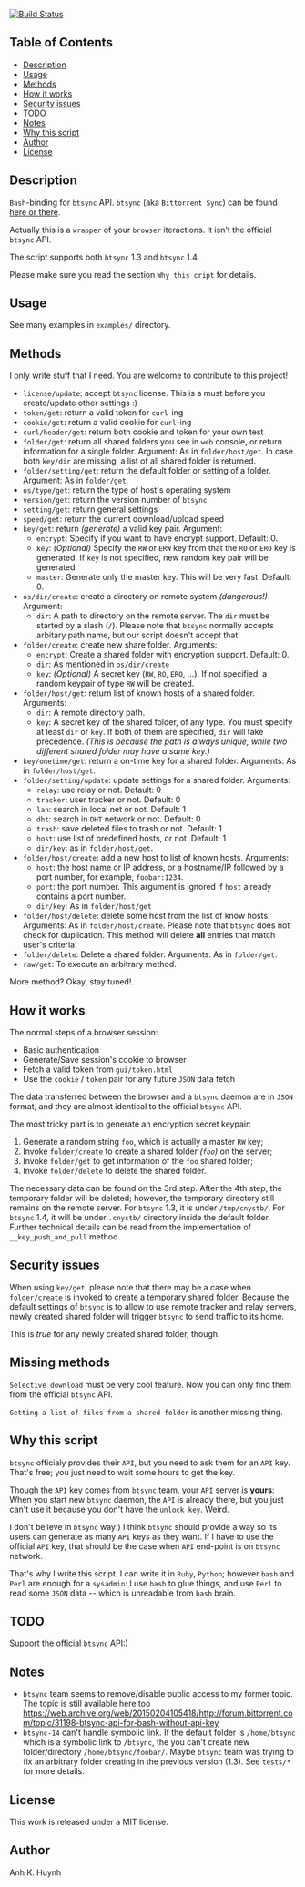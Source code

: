 [![Build Status](https://travis-ci.org/icy/cnystb.svg?branch=master)](https://travis-ci.org/icy/cnystb)

## Table of Contents

* [Description](#description)
* [Usage](#usage)
* [Methods](#methods)
* [How it works](#how-it-works)
* [Security issues](#security-issues)
* [TODO](#todo)
* [Notes](#notes)
* [Why this script](#why-this-script)
* [Author](#author)
* [License](#license)

## Description

`Bash`-binding for `btsync` API.
`btsync` (aka `Bittorrent Sync`) can be found [here or there].

Actually this is a `wrapper` of your `browser` iteractions.
It isn't the official `btsync` API.

The script supports both `btsync` 1.3 and `btsync` 1.4.

Please make sure you read the section `Why this cript` for details.

## Usage

See many examples in `examples/` directory.

## Methods

I only write stuff that I need.
You are welcome to contribute to this project!

* `license/update`: accept `btsync` license. This is a must before
  you create/update other settings :)
* `token/get`: return a valid token for `curl`-ing
* `cookie/get`: return a valid cookie for `curl`-ing
* `curl/header/get`: return both cookie and token for your own test
* `folder/get`: return all shared folders you see in `web` console,
  or return information for a single folder.
  Argument: As in `folder/host/get`. In case both `key/dir` are missing,
  a list of all shared folder is returned.
* `folder/setting/get`: return the default folder or setting of a folder.
  Argument: As in `folder/get`.
* `os/type/get`: return the type of host's operating system
* `version/get`: return the version number of `btsync`
* `setting/get`: return general settings
* `speed/get`: return the current download/upload speed
* `key/get`: return _(generate)_ a valid key pair.
  Argument:
  * `encrypt`:
      Specify if you want to have encrypt support. Default: 0.
  * `key`: _(Optional)_
      Specify the `RW` or `ERW` key from that the `RO` or `ERO` key
      is generated. If `key` is not specified, new random key pair
      will be generated.
  * `master`: Generate only the master key. This will be very fast.
      Default: 0.
* `os/dir/create`: create a directory on remote system _(dangerous!)_.
  Argument:
  * `dir`: A path to directory on the remote server. The `dir` must be
    started by a slash (`/`). Please note that `btsync` normally accepts
    arbitary path name, but our script doesn't accept that.
* `folder/create`: create new share folder. Arguments:
  * `encrypt`: Create a shared folder with encryption support. Default: 0.
  * `dir`: As mentioned in `os/dir/create`
  * `key`: _(Optional)_
    A secret key (`RW`, `RO`, `ERO`, ...). If not specified,
    a random keypair of type `RW` will be created.
* `folder/host/get`: return list of known hosts of a shared folder.
  Arguments:
  * `dir`: A remote directory path.
  * `key`: A secret key of the shared folder, of any type.
  You must specify at least `dir` or `key`. If both of them are specified,
  `dir` will take precedence. _(This is because the path is always unique,
  while two different shared folder may have a same key.)_
* `key/onetime/get`: return a on-time key for a shared folder. Arguments:
  As in `folder/host/get`.
* `folder/setting/update`: update settings for a shared folder. Arguments:
  * `relay`: use relay or not. Default: 0
  * `tracker`: user tracker or not. Default: 0
  * `lan`: search in local net or not. Default: 1
  * `dht`: search in `DHT` network or not. Default: 0
  * `trash`: save deleted files to trash or not. Default: 1
  * `host`: use list of predefined hosts, or not. Default: 1
  * `dir/key`: as in `folder/host/get`.
* `folder/host/create`: add a new host to list of known hosts.
  Arguments:
  * `host`: the host name or IP address, or a hostname/IP followed by a port
    number, for example, `foobar:1234`.
  * `port`: the port number. This argument is ignored if `host` already
    contains a port number.
  * `dir/key`: As in `folder/host/get`
* `folder/host/delete`: delete some host from the list of know hosts.
  Arguments: As in `folder/host/create`. Please note that `btsync` does
  not check for duplication. This method will delete **all** entries
  that match user's criteria.
* `folder/delete`: Delete a shared folder. Arguments: As in `folder/get`.
* `raw/get`: To execute an arbitrary method.

More method? Okay, stay tuned!.

## How it works

The normal steps of a browser session:

* Basic authentication
* Generate/Save session's cookie to browser
* Fetch a valid token from `gui/token.html`
* Use the `cookie` / `token` pair for any future `JSON` data fetch

The data transferred between the browser and a `btsync` daemon are
in `JSON` format, and they are almost identical to the official `btsync` API.

The most tricky part is to generate an encryption secret keypair:

1. Generate a random string `foo`, which is actually a master `RW` key;
2. Invoke `folder/create` to create a shared folder _(`foo`)_ on the server;
3. Invoke `folder/get` to get information of the `foo` shared folder;
4. Invoke `folder/delete` to delete the shared folder.

The necessary data can be found on the 3rd step. After the 4th step,
the temporary folder will be deleted; however, the temporary directory
still remains on the remote server. For `btsync` 1.3, it is under
`/tmp/cnystb/`. For `btsync` 1.4, it will be under `.cnystb/` directory
inside the default folder. Further technical details can be read from
the implementation of `__key_push_and_pull` method.

## Security issues

When using `key/get`, please note that there may be a case when
`folder/create` is invoked to create a temporary shared folder.
Because the default settings of `btsync` is to allow to use remote
tracker and relay servers, newly created shared folder will trigger
`btsync` to send traffic to its home.

This is *true* for any newly created shared folder, though.

## Missing methods

`Selective download` must be very cool feature. Now you can only find
them from the official `btsync` API.

`Getting a list of files from a shared folder` is another missing thing.

## Why this script

`btsync` officialy provides their `API`, but you need to ask them for
an `API` key. That's free; you just need to wait some hours to get the key.

Though the `API` key comes from `btsync` team, your `API` server is
**yours**: When you start new `btsync` daemon, the `API` is already there,
but you just can't use it because you don't have the `unlock key`. Weird.

I don't believe in `btsync` way:) I think `btsync` should provide a way
so its users can generate as many `API` keys as they want. If I have to
use the official `API` key, that should be the case when `API` end-point
is on `btsync` network.

That's why I write this script. I can write it in `Ruby`, `Python`;
however `bash` and `Perl` are enough for a `sysadmin`: I use `bash` to glue
things, and use `Perl` to read some `JSON` data -- which is unreadable
from `bash` brain.

## TODO

Support the official `btsync` API:)

## Notes

* `btsync` team seems to remove/disable public access to my former topic.
  The topic is still available here too
    https://web.archive.org/web/20150204105418/http://forum.bittorrent.com/topic/31198-btsync-api-for-bash-without-api-key
* `btsync-14` can't handle symbolic link. If the default folder is `/home/btsync`
  which is a symbolic link to `/btsync`, the you can't create new folder/directory
  `/home/btsync/foobar/`. Maybe `btsync` team was trying to fix an arbitrary folder creating
  in the previous version (1.3). See `tests/*` for more details.

## License

This work is released under a MIT license.

## Author

Anh K. Huynh

[here or there]: http://www.bittorrent.com/sync/downloads
